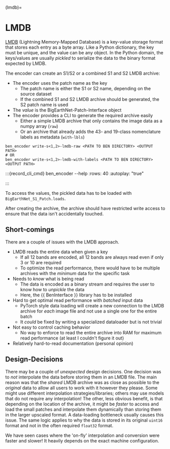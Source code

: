 (lmdb)=
# LMDB
[LMDB](https://www.symas.com/lmdb) (Lightning Memory-Mapped Database) is a key-value storage format that stores each entry as a byte array.
Like a Python dictionary, the key must be unique, and the value can be any object.
In the Python domain, the keys/values are usually _pickled_ to serialize the data to the binary format expected by LMDB.

The encoder can create an S1/S2 or a combined S1 and S2 LMDB archive:
- The encoder uses the patch name as the key
    - The patch name is either the S1 or S2 name, depending on the source dataset
    - If the combined S1 and S2 LMDB archive should be generated, the S2 patch name is used
- The _value_ is the BigEarthNet-Patch-Interface object
- The encoder provides a CLI to generate the required archive easily
    - Either a simple LMDB archive that only contains the image data as a numpy array (`raw`)
    - Or an archive that already adds the 43- and 19-class nomenclature labels as metadata (`with-lbls`)

```
ben_encoder write-s<1,2>-lmdb-raw <PATH TO BEN DIRECTORY> <OUTPUT PATH>
# OR
ben_encoder write-s<1,2>-lmdb-with-labels <PATH TO BEN DIRECTORY> <OUTPUT PATH>
```

:::{record_cli_cmd} ben_encoder --help
:rows: 40
:autoplay: "true"

:::

To access the values, the pickled data has to be loaded with `BigEarthNet_S1_Patch.loads`.

After creating the archive, the archive should have restricted write access to ensure that the data isn't accidentally touched.

## Short-comings
There are a couple of issues with the LMDB approach.
- LMDB reads the entire data when given a key
    - If all 12 bands are encoded, all 12 bands are always read even if only 3 or 10 are required
    - To optimize the read performance, there would have to be multiple archives with the _minimum_ data for the specific task
- Needs to _know_ what is being read
    - The data is encoded as a binary stream and requires the user to know how to _unpickle_ the data
    - Here, the {{ BenInterface }} library has to be installed
- Hard to get optimal read performance with _batched_ input data
    - PyTorch style data loading will create a new connection to the LMDB archive for _each_ image file and not use a single one for the entire batch
    - It _could_ be fixed by writing a specialized dataloader but is not trivial
- Not easy to control caching behavior
    - No way to enforce to read the entire archive into RAM for maximum read performance (at least I couldn't figure it out)
- Relatively hard-to-read documentation (personal opinion)

## Design-Decisions
There may be a couple of _unexpected_ design decisions.
One decision was to _not_ interpolate the data before storing them in an LMDB file.
The main reason was that the _shared_ LMDB archive was as close as possible to the _original_ data to allow all users to work with it however they please.
Some might use different interpolation strategies/libraries; others may use models that do not require any interpolation!
The other, less obvious benefit, is that depending on the location of the archive, it might be _faster_ to access and load the small patches and interpolate them dynamically than storing them in the larger upscaled format.
A data-loading bottleneck usually causes this issue.
The same logic applies to why the data is stored in its original `uint16` format and not in the often required `float32` format.

We have seen cases where the 'on-fly' interpolation and conversion were faster and slower!
It heavily depends on the exact machine configuration.
